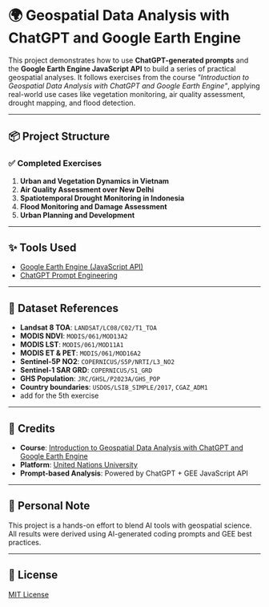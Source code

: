 # 🌍 Geospatial Data Analysis with ChatGPT and Google Earth Engine

This project demonstrates how to use **ChatGPT-generated prompts** and the **Google Earth Engine JavaScript API** to build a series of practical geospatial analyses. It follows exercises from the course *"Introduction to Geospatial Data Analysis with ChatGPT and Google Earth Engine"*, applying real-world use cases like vegetation monitoring, air quality assessment, drought mapping, and flood detection.

---

## 📦 Project Structure

### ✅ Completed Exercises
1. **Urban and Vegetation Dynamics in Vietnam**  
2. **Air Quality Assessment over New Delhi**  
3. **Spatiotemporal Drought Monitoring in Indonesia**  
4. **Flood Monitoring and Damage Assessment**
5. **Urban Planning and Development**

---

## ✨ Tools Used
- [Google Earth Engine (JavaScript API)](https://code.earthengine.google.com/)
- [ChatGPT Prompt Engineering](https://chat.openai.com/)

---

## 📁 Dataset References

- **Landsat 8 TOA**: `LANDSAT/LC08/C02/T1_TOA`  
- **MODIS NDVI**: `MODIS/061/MOD13A2`  
- **MODIS LST**: `MODIS/061/MOD11A1`  
- **MODIS ET & PET**: `MODIS/061/MOD16A2`  
- **Sentinel-5P NO2**: `COPERNICUS/S5P/NRTI/L3_NO2`  
- **Sentinel-1 SAR GRD**: `COPERNICUS/S1_GRD`  
- **GHS Population**: `JRC/GHSL/P2023A/GHS_POP`  
- **Country boundaries**: `USDOS/LSIB_SIMPLE/2017`, `CGAZ_ADM1`
- add for the 5th exercise

---

## 🙌 Credits

- **Course**: [Introduction to Geospatial Data Analysis with ChatGPT and Google Earth Engine](https://apps.lc.unu.edu/learning/course/course-v1:UNU-INWEH+INWEH-20+2023_T4/home)
- **Platform**: [United Nations University](https://apps.lc.unu.edu/)
- **Prompt-based Analysis**: Powered by ChatGPT + GEE JavaScript API

---

## 🧠 Personal Note

This project is a hands-on effort to blend AI tools with geospatial science. All results were derived using AI-generated coding prompts and GEE best practices.

---

## 🔗 License

[MIT License](LICENSE)
